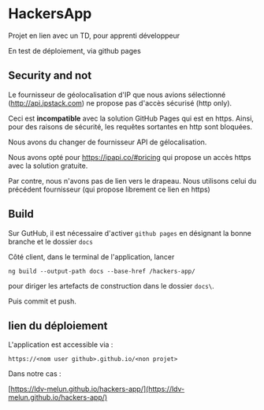 # HackersApp

Projet en lien avec un TD, pour apprenti développeur

En test de déploiement, via github pages


## Security and not

Le fournisseur de géolocalisation d'IP que nous avions sélectionné (http://api.ipstack.com) ne propose pas d'accès sécurisé (http only).

Ceci est **incompatible** avec la solution GitHub Pages qui est en https. Ainsi, pour des raisons de sécurité, les requêtes sortantes en http sont bloquées. 

Nous avons du changer de fournisseur API de gélocalisation. 

Nous avons opté pour https://ipapi.co/#pricing qui propose un accès https avec la solution gratuite.

Par contre, nous n'avons pas de lien vers le drapeau. Nous utilisons celui du précédent fournisseur (qui propose librement ce lien en https) 

## Build

Sur GutHub, il est nécessaire d'activer `github pages` en désignant la bonne branche et le dossier `docs`

Côté client, dans le terminal de l'application, lancer

 `ng build --output-path docs --base-href /hackers-app/` 
 
 pour diriger les artefacts de construction dans le dossier `docs\`.

Puis commit et push.

## lien du déploiement

L'application est accessible via : 
```
https://<nom user github>.github.io/<non projet>
```

Dans notre cas :

[https://ldv-melun.github.io/hackers-app/](https://ldv-melun.github.io/hackers-app/)

